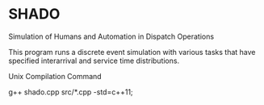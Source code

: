 # SHADO
Simulation of Humans and Automation in Dispatch Operations

This program runs a discrete event simulation with various tasks that have specified interarrival and service time distributions.

Unix Compilation Command 

g++ shado.cpp src/*.cpp -std=c++11;
